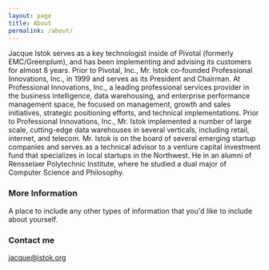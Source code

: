 ```yaml
---
layout: page
title: About
permalink: /about/
---
```


Jacque Istok serves as a key technologist inside of Pivotal (formerly EMC/Greenplum), and has been implementing and advising its customers for almost 8 years.  Prior to Pivotal, Inc., Mr. Istok co-founded Professional Innovations, Inc., in 1999 and serves as its President and Chairman. At Professional Innovations, Inc., a leading professional services provider in the business intelligence, data warehousing, and enterprise performance management space, he focused on management, growth and sales initiatives, strategic positioning efforts, and technical implementations. Prior to Professional Innovations, Inc., Mr. Istok implemented a number of large scale, cutting-edge data warehouses in several verticals, including retail, internet, and telecom.  Mr. Istok is on the board of several emerging startup companies and serves as a technical advisor to a venture capital investment fund that specializes in local startups in the Northwest.  He in an alumni of Rensselaer Polytechnic Institute, where he studied a dual major of Computer Science and Philosophy.

### More Information

A place to include any other types of information that you'd like to include about yourself.

### Contact me

[jacque@istok.org](mailto:jacque@istok.org)
